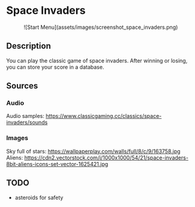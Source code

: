 # Space Invaders
<p align="center">![Start Menu](assets/images/screenshot_space_invaders.png)</p>

## Description
You can play the classic game of space invaders. After winning or losing, you can store your score in a database.

## Sources
### Audio
Audio samples: https://www.classicgaming.cc/classics/space-invaders/sounds  

### Images
Sky full of stars: https://wallpaperplay.com/walls/full/8/c/9/163758.jpg  
Aliens: https://cdn2.vectorstock.com/i/1000x1000/54/21/space-invaders-8bit-aliens-icons-set-vector-1625421.jpg

## TODO
- asteroids for safety